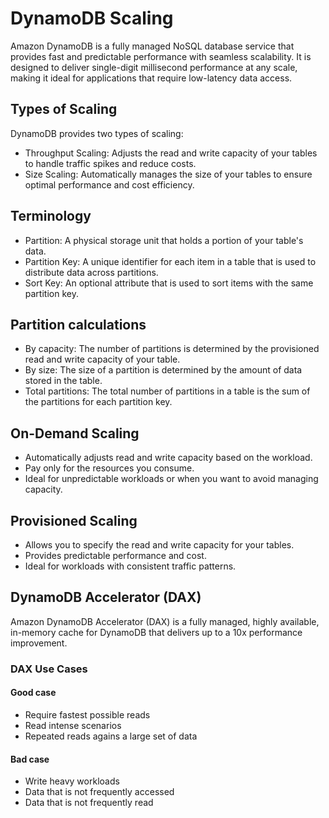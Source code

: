 # DynamoDB Scaling

Amazon DynamoDB is a fully managed NoSQL database service that provides fast and predictable performance with seamless scalability. It is designed to deliver single-digit millisecond performance at any scale, making it ideal for applications that require low-latency data access.

## Types of Scaling

DynamoDB provides two types of scaling:

 - Throughput Scaling: Adjusts the read and write capacity of your tables to handle traffic spikes and reduce costs.
 - Size Scaling: Automatically manages the size of your tables to ensure optimal performance and cost efficiency.

## Terminology

 - Partition: A physical storage unit that holds a portion of your table's data.
 - Partition Key: A unique identifier for each item in a table that is used to distribute data across partitions.
 - Sort Key: An optional attribute that is used to sort items with the same partition key.

## Partition calculations

 - By capacity: The number of partitions is determined by the provisioned read and write capacity of your table.
 - By size: The size of a partition is determined by the amount of data stored in the table.
 - Total partitions: The total number of partitions in a table is the sum of the partitions for each partition key.

## On-Demand Scaling

 - Automatically adjusts read and write capacity based on the workload.
 - Pay only for the resources you consume.
 - Ideal for unpredictable workloads or when you want to avoid managing capacity.

## Provisioned Scaling

 - Allows you to specify the read and write capacity for your tables.
 - Provides predictable performance and cost.
 - Ideal for workloads with consistent traffic patterns.

## DynamoDB Accelerator (DAX)

Amazon DynamoDB Accelerator (DAX) is a fully managed, highly available, in-memory cache for DynamoDB that delivers up to a 10x performance improvement.

### DAX Use Cases

#### Good case

 - Require fastest possible reads
 - Read intense scenarios
 - Repeated reads agains a large set of data

#### Bad case

 - Write heavy workloads
 - Data that is not frequently accessed
 - Data that is not frequently read
